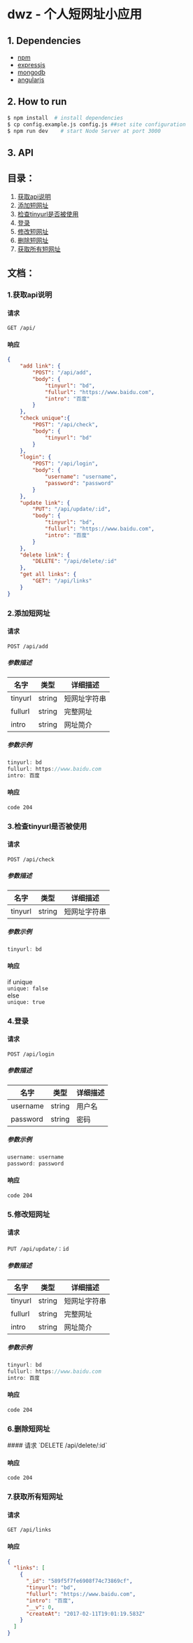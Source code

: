 dwz - 个人短网址小应用
==============================

## 1. Dependencies
+ [npm](http://npmjs.com/)
+ [expressjs](http://expressjs.com/)
+ [mongodb](https://www.mongodb.com/)
+ [angularjs](https://angularjs.org/)


## 2. How to run
```bash
$ npm install  # install dependencies
$ cp config.example.js config.js ##set site configuration
$ npm run dev    # start Node Server at port 3000
```

## 3. API

## 目录：

1. [获取api说明](#1)
2. [添加短网址](#2)
3. [检查tinyurl是否被使用](#3)
4. [登录](#4)
5. [修改短网址](#5)
6. [删除短网址](#6)
7. [获取所有短网址](#7)

## 文档：

<h3 id="1">1.获取api说明</h3>

#### 请求

`GET /api/`

#### 响应

```json
{
	"add link": {
		"POST": "/api/add",
		"body": {
			"tinyurl": "bd",
			"fullurl": "https://www.baidu.com",
			"intro": "百度"
		}
	},
	"check unique":{
		"POST": "/api/check",
		"body": {
			"tinyurl": "bd"
		}
	},
	"login": {
		"POST": "/api/login",
		"body": {
			"username": "username",
			"password": "password"
		}
	},
	"update link": {
		"PUT": "/api/update/:id",
		"body": {
			"tinyurl": "bd",
			"fullurl": "https://www.baidu.com",
			"intro": "百度"
		}
	},
	"delete link": {
		"DELETE": "/api/delete/:id"
	},
	"get all links": {
		"GET": "/api/links"
	}
}
```

<h3 id="2">2.添加短网址</h3>

#### 请求
`POST /api/add`

##### 参数描述
| 名字 | 类型 | 详细描述 |
| ----- | ----- | -------- |
| tinyurl | string | 短网址字符串 |
| fullurl | string | 完整网址 |
| intro | string | 网址简介 |

##### 参数示例
```js
tinyurl: bd
fullurl: https://www.baidu.com
intro: 百度
```

#### 响应
`code 204`

<h3 id="3">3.检查tinyurl是否被使用</h3>

#### 请求

`POST /api/check`

##### 参数描述
| 名字 | 类型 | 详细描述 |
| ----- | ----- | -------- |
| tinyurl | string | 短网址字符串 |

##### 参数示例
```js
tinyurl: bd
```

#### 响应
if unique  
`unique: false`  
else  
`unique: true`

<h3 id="4">4.登录</h3>

#### 请求
`POST /api/login`

##### 参数描述
| 名字 | 类型 | 详细描述 |
| ----- | ----- | -------- |
| username | string | 用户名 |
| password | string | 密码 |

##### 参数示例
```js
username: username
password: password
```

#### 响应
`code 204`

<h3 id="5">5.修改短网址</h3>

#### 请求
`PUT /api/update/：id`

##### 参数描述
| 名字 | 类型 | 详细描述 |
| ----- | ----- | -------- |
| tinyurl | string | 短网址字符串 |
| fullurl | string | 完整网址 |
| intro | string | 网址简介 |

##### 参数示例
```js
tinyurl: bd
fullurl: https://www.baidu.com
intro: 百度
```

#### 响应
`code 204`

<h3 id="6">6.删除短网址</h3>
#### 请求
`DELETE /api/delete/:id`

#### 响应
`code 204`

<h3 id="7">7.获取所有短网址</h3>

#### 请求
`GET /api/links`

#### 响应
```json
{
  "links": [
    {
      "_id": "589f5f7fe6908f74c73869cf",
      "tinyurl": "bd",
      "fullurl": "https://www.baidu.com",
      "intro": "百度",
      "__v": 0,
      "createAt": "2017-02-11T19:01:19.583Z"
    }
  ]
}
```

